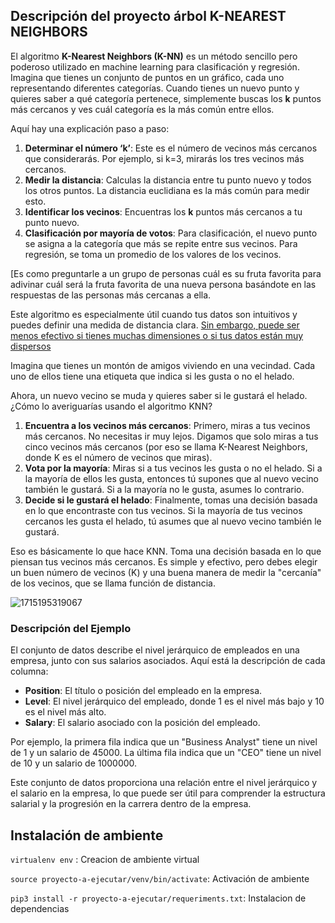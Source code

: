 ## Descripción del proyecto árbol K-NEAREST NEIGHBORS

El algoritmo **K-Nearest Neighbors (K-NN)** es un método sencillo pero poderoso utilizado en machine learning para clasificación y regresión. Imagina que tienes un conjunto de puntos en un gráfico, cada uno representando diferentes categorías. Cuando tienes un nuevo punto y quieres saber a qué categoría pertenece, simplemente buscas los **k** puntos más cercanos y ves cuál categoría es la más común entre ellos.

Aquí hay una explicación paso a paso:

1. **Determinar el número ‘k’**: Este es el número de vecinos más cercanos que considerarás. Por ejemplo, si k=3, mirarás los tres vecinos más cercanos.
2. **Medir la distancia**: Calculas la distancia entre tu punto nuevo y todos los otros puntos. La distancia euclidiana es la más común para medir esto.
3. **Identificar los vecinos**: Encuentras los **k** puntos más cercanos a tu punto nuevo.
4. **Clasificación por mayoría de votos**: Para clasificación, el nuevo punto se asigna a la categoría que más se repite entre sus vecinos. Para regresión, se toma un promedio de los valores de los vecinos.

[Es como preguntarle a un grupo de personas cuál es su fruta favorita para adivinar cuál será la fruta favorita de una nueva persona basándote en las respuestas de las personas más cercanas a ella.

Este algoritmo es especialmente útil cuando tus datos son intuitivos y puedes definir una medida de distancia clara. [Sin embargo, puede ser menos efectivo si tienes muchas dimensiones o si tus datos están muy dispersos](https://www.ibm.com/es-es/topics/knn)

Imagina que tienes un montón de amigos viviendo en una vecindad. Cada uno de ellos tiene una etiqueta que indica si les gusta o no el helado.

Ahora, un nuevo vecino se muda y quieres saber si le gustará el helado. ¿Cómo lo averiguarías usando el algoritmo KNN?

1. **Encuentra a los vecinos más cercanos**: Primero, miras a tus vecinos más cercanos. No necesitas ir muy lejos. Digamos que solo miras a tus cinco vecinos más cercanos (por eso se llama K-Nearest Neighbors, donde K es el número de vecinos que miras).
2. **Vota por la mayoría**: Miras si a tus vecinos les gusta o no el helado. Si a la mayoría de ellos les gusta, entonces tú supones que al nuevo vecino también le gustará. Si a la mayoría no le gusta, asumes lo contrario.
3. **Decide si le gustará el helado**: Finalmente, tomas una decisión basada en lo que encontraste con tus vecinos. Si la mayoría de tus vecinos cercanos les gusta el helado, tú asumes que al nuevo vecino también le gustará.

Eso es básicamente lo que hace KNN. Toma una decisión basada en lo que piensan tus vecinos más cercanos. Es simple y efectivo, pero debes elegir un buen número de vecinos (K) y una buena manera de medir la "cercanía" de los vecinos, que se llama función de distancia.


![1715195319067](images/README/1715195319067.png)

### Descripción del Ejemplo

El conjunto de datos describe el nivel jerárquico de empleados en una empresa, junto con sus salarios asociados. Aquí está la descripción de cada columna:

- **Position**: El título o posición del empleado en la empresa.
- **Level**: El nivel jerárquico del empleado, donde 1 es el nivel más bajo y 10 es el nivel más alto.
- **Salary**: El salario asociado con la posición del empleado.

Por ejemplo, la primera fila indica que un "Business Analyst" tiene un nivel de 1 y un salario de 45000. La última fila indica que un "CEO" tiene un nivel de 10 y un salario de 1000000.

Este conjunto de datos proporciona una relación entre el nivel jerárquico y el salario en la empresa, lo que puede ser útil para comprender la estructura salarial y la progresión en la carrera dentro de la empresa.



## Instalación de ambiente

`virtualenv env` : Creacion de ambiente virtual

`source proyecto-a-ejecutar/venv/bin/activate`: Activación de ambiente

`pip3 install -r proyecto-a-ejecutar/requeriments.txt`: Instalacion de dependencias
